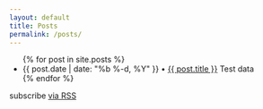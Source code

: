 ```yaml
---
layout: default
title: Posts
permalink: /posts/
---
```


<ul class="post-page-list">
{% for post in site.posts %}
  <li>
    <span class="post-page-meta">{{ post.date | date: "%b %-d, %Y"  }}</span> • <a class="post-page-link" href="{{ post.url | prepend: site.baseurl }}">{{ post.title }}</a>
    Test data
  </li>
{% endfor %}
</ul>

<p class="rss-subscribe">subscribe <a href="{{ "/feed.xml" | prepend: site.baseurl }}">via RSS</a></p>